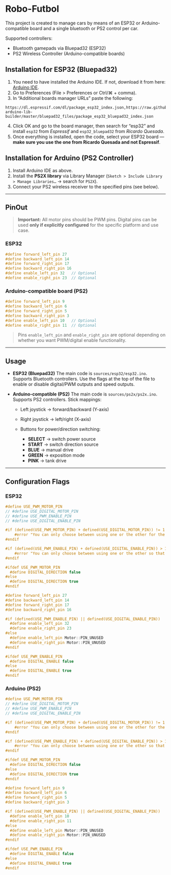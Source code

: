# Robo-Futbol

This project is created to manage cars by means of an ESP32 or Arduino-compatible board and a single bluetooth or PS2 control per car.

Supported controllers:

* Bluetooth gamepads via Bluepad32 (ESP32)
* PS2 Wireless Controller (Arduino-compatible boards)

## Installation for ESP32 (Bluepad32)

1. You need to have installed the Arduino IDE. If not, download it from here: [Arduino IDE](https://www.arduino.cc/en/software/#ide).
2. Go to Preferences (File > Preferences or Ctrl/⌘ + comma).
3. In “Additional boards manager URLs” paste the following:

```
https://dl.espressif.com/dl/package_esp32_index.json,https://raw.githubusercontent.com/ricardoquesada/esp32-arduino-lib-builder/master/bluepad32_files/package_esp32_bluepad32_index.json
```

4. Click OK and go to the board manager, then search for “esp32” and install `esp32` from *Espressif* and `esp32_bluepad32` from *Ricardo Quesada*.
5. Once everything is installed, open the code, select your ESP32 board — **make sure you use the one from Ricardo Quesada and not Espressif**.

## Installation for Arduino (PS2 Controller)

1. Install Arduino IDE as above.
2. Install the **PS2X library** via Library Manager (`Sketch > Include Library > Manage Libraries…` → search for `PS2X`).
3. Connect your PS2 wireless receiver to the specified pins (see below).

---

## PinOut

> **Important:** All motor pins should be PWM pins. Digital pins can be used **only if explicitly configured** for the specific platform and use case.

### ESP32

```cpp
#define forward_left_pin 27
#define backward_left_pin 14
#define forward_right_pin 17
#define backward_right_pin 16
#define enable_left_pin 32   // Optional
#define enable_right_pin 23  // Optional
```

### Arduino-compatible board (PS2)

```cpp
#define forward_left_pin 9
#define backward_left_pin 6
#define forward_right_pin 5
#define backward_right_pin 3
#define enable_left_pin 10   // Optional
#define enable_right_pin 11  // Optional
```

> Pins `enable_left_pin` and `enable_right_pin` are optional depending on whether you want PWM/digital enable functionality.

---

## Usage

* **ESP32 (Bluepad32)**
  The main code is `sources/esp32/esp32.ino`. Supports Bluetooth controllers. Use the flags at the top of the file to enable or disable digital/PWM outputs and speed outputs.

* **Arduino-compatible (PS2)**
  The main code is `sources/ps2x/ps2x.ino`. Supports PS2 controllers. Stick mappings:

  * Left joystick → forward/backward (Y-axis)
  * Right joystick → left/right (X-axis)
  * Buttons for power/direction switching:

    * **SELECT** → switch power source
    * **START** → switch direction source
    * **BLUE** → manual drive
    * **GREEN** → exposition mode
    * **PINK** → tank drive

---

## Configuration Flags

### ESP32

```cpp
#define USE_PWM_MOTOR_PIN
// #define USE_DIGITAL_MOTOR_PIN
// #define USE_PWM_ENABLE_PIN
// #define USE_DIGITAL_ENABLE_PIN

#if (defined(USE_PWM_MOTOR_PIN) + defined(USE_DIGITAL_MOTOR_PIN)) != 1
    #error "You can only choose between using one or the other for the pins that control both motors."
#endif

#if (defined(USE_PWM_ENABLE_PIN) + defined(USE_DIGITAL_ENABLE_PIN)) > 1
    #error "You can only choose between using one or the other so that the enable pins are PWM or not."
#endif

#ifdef USE_PWM_MOTOR_PIN
  #define DIGITAL_DIRECTION false
#else
  #define DIGITAL_DIRECTION true
#endif

#define forward_left_pin 27
#define backward_left_pin 14
#define forward_right_pin 17
#define backward_right_pin 16

#if (defined(USE_PWM_ENABLE_PIN) || defined(USE_DIGITAL_ENABLE_PIN))
  #define enable_left_pin 32
  #define enable_right_pin 23
#else
  #define enable_left_pin Motor::PIN_UNUSED
  #define enable_right_pin Motor::PIN_UNUSED
#endif

#ifdef USE_PWM_ENABLE_PIN
  #define DIGITAL_ENABLE false
#else
  #define DIGITAL_ENABLE true
#endif
```

### Arduino (PS2)

```cpp
#define USE_PWM_MOTOR_PIN
// #define USE_DIGITAL_MOTOR_PIN
// #define USE_PWM_ENABLE_PIN
// #define USE_DIGITAL_ENABLE_PIN

#if (defined(USE_PWM_MOTOR_PIN) + defined(USE_DIGITAL_MOTOR_PIN)) != 1
    #error "You can only choose between using one or the other for the pins that control both motors."
#endif

#if (defined(USE_PWM_ENABLE_PIN) + defined(USE_DIGITAL_ENABLE_PIN)) > 1
    #error "You can only choose between using one or the other so that the enable pins are PWM or not."
#endif

#ifdef USE_PWM_MOTOR_PIN
  #define DIGITAL_DIRECTION false
#else
  #define DIGITAL_DIRECTION true
#endif

#define forward_left_pin 9
#define backward_left_pin 6
#define forward_right_pin 5
#define backward_right_pin 3

#if (defined(USE_PWM_ENABLE_PIN) || defined(USE_DIGITAL_ENABLE_PIN))
  #define enable_left_pin 10
  #define enable_right_pin 11
#else
  #define enable_left_pin Motor::PIN_UNUSED
  #define enable_right_pin Motor::PIN_UNUSED
#endif

#ifdef USE_PWM_ENABLE_PIN
  #define DIGITAL_ENABLE false
#else
  #define DIGITAL_ENABLE true
#endif
```
